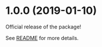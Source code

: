 <a name="1.0.0"></a>

# 1.0.0 (2019-01-10)

Official release of the package!

See [README](/README.md) for more details.